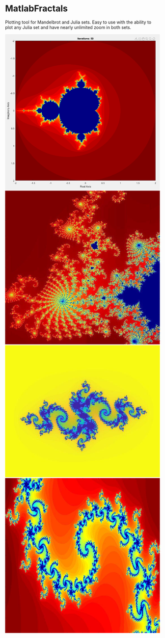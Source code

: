 # MatlabFractals
Plotting tool for Mandelbrot and Julia sets. Easy to use with the ability to plot any Julia set and have nearly unlimited zoom in both sets.

<p align='center'>
  <img src='/Examples/ex4.png'>
  <img src='/Examples/ex2.jpg'>
  <img src='/Examples/ex3.jpg'>
  <img src='/Examples/ex1.jpg'>
</p>
